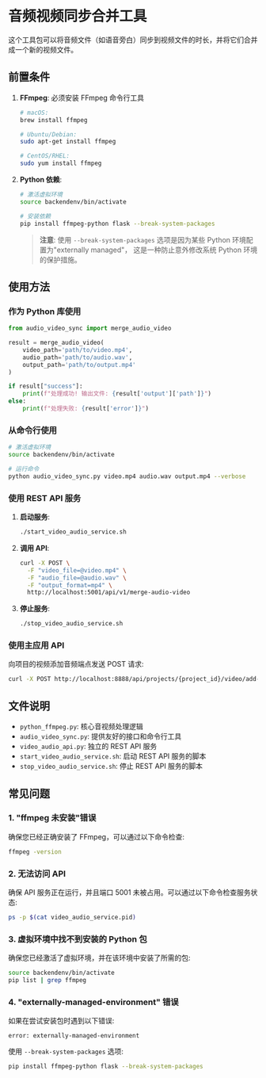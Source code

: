 # 音频视频同步合并工具

这个工具包可以将音频文件（如语音旁白）同步到视频文件的时长，并将它们合并成一个新的视频文件。

## 前置条件

1. **FFmpeg**: 必须安装 FFmpeg 命令行工具
   ```bash
   # macOS:
   brew install ffmpeg

   # Ubuntu/Debian:
   sudo apt-get install ffmpeg

   # CentOS/RHEL:
   sudo yum install ffmpeg
   ```

2. **Python 依赖**:
   ```bash
   # 激活虚拟环境
   source backendenv/bin/activate

   # 安装依赖
   pip install ffmpeg-python flask --break-system-packages
   ```

   > **注意**: 使用 `--break-system-packages` 选项是因为某些 Python 环境配置为"externally managed"，
   > 这是一种防止意外修改系统 Python 环境的保护措施。

## 使用方法

### 作为 Python 库使用

```python
from audio_video_sync import merge_audio_video

result = merge_audio_video(
    video_path='path/to/video.mp4',
    audio_path='path/to/audio.wav',
    output_path='path/to/output.mp4'
)

if result["success"]:
    print(f"处理成功! 输出文件: {result['output']['path']}")
else:
    print(f"处理失败: {result['error']}")
```

### 从命令行使用

```bash
# 激活虚拟环境
source backendenv/bin/activate

# 运行命令
python audio_video_sync.py video.mp4 audio.wav output.mp4 --verbose
```

### 使用 REST API 服务

1. **启动服务**:
   ```bash
   ./start_video_audio_service.sh
   ```

2. **调用 API**:
   ```bash
   curl -X POST \
     -F "video_file=@video.mp4" \
     -F "audio_file=@audio.wav" \
     -F "output_format=mp4" \
     http://localhost:5001/api/v1/merge-audio-video
   ```

3. **停止服务**:
   ```bash
   ./stop_video_audio_service.sh
   ```

### 使用主应用 API

向项目的视频添加音频端点发送 POST 请求:

```bash
curl -X POST http://localhost:8888/api/projects/{project_id}/video/add-audio
```

## 文件说明

- `python_ffmpeg.py`: 核心音视频处理逻辑
- `audio_video_sync.py`: 提供友好的接口和命令行工具
- `video_audio_api.py`: 独立的 REST API 服务
- `start_video_audio_service.sh`: 启动 REST API 服务的脚本
- `stop_video_audio_service.sh`: 停止 REST API 服务的脚本

## 常见问题

### 1. "ffmpeg 未安装"错误

确保您已经正确安装了 FFmpeg，可以通过以下命令检查:

```bash
ffmpeg -version
```

### 2. 无法访问 API

确保 API 服务正在运行，并且端口 5001 未被占用。可以通过以下命令检查服务状态:

```bash
ps -p $(cat video_audio_service.pid)
```

### 3. 虚拟环境中找不到安装的 Python 包

确保您已经激活了虚拟环境，并在该环境中安装了所需的包:

```bash
source backendenv/bin/activate
pip list | grep ffmpeg
```

### 4. "externally-managed-environment" 错误

如果在尝试安装包时遇到以下错误:

```
error: externally-managed-environment
```

使用 `--break-system-packages` 选项:

```bash
pip install ffmpeg-python flask --break-system-packages
``` 
